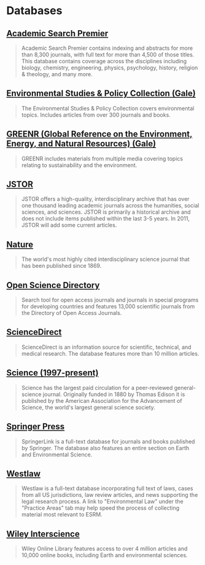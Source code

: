 # Databases

## [Academic Search Premier](http://summit.csuci.edu:2048/login?url=http://search.ebscohost.com/login.aspx?authtype=ip,uid&profile=ehost&defaultdb=aph)

> Academic Search Premier contains indexing and abstracts for more than 8,300 journals, with full text for more than 4,500 of those titles. This database contains coverage across the disciplines including biology, chemistry, engineering, physics, psychology, history, religion & theology, and many more.

## [Environmental Studies & Policy Collection \(Gale\)](http://summit.csuci.edu/login?url=http://infotrac.galegroup.com/itweb/csuci?db=PPES)

> The Environmental Studies & Policy Collection covers environmental topics. Includes articles from over 300 journals and books.

## [GREENR \(Global Reference on the Environment, Energy, and Natural Resources\) \(Gale\)](http://summit.csuci.edu/login?url=http://infotrac.galegroup.com/itweb/csuci?db=GRNR)

> GREENR includes materials from multiple media covering topics relating to sustainability and the environment.

## [JSTOR](http://summit.csuci.edu:2048/login?url=http://www.jstor.org/search)

> JSTOR offers a high-quality, interdisciplinary archive that has over one thousand leading academic journals across the humanities, social sciences, and sciences. JSTOR is primarily a historical archive and does not include items published within the last 3-5 years. In 2011, JSTOR will add some current articles.

## [Nature](http://summit.csuci.edu:2048/login?url=http://www.nature.com/nature)

> The world's most highly cited interdisciplinary science journal that has been published since 1869.

## [Open Science Directory](http://summit.csuci.edu:2048/login?url=http://www.opensciencedirectory.net/)

> Search tool for open access journals and journals in special programs for developing countries and features 13,000 scientific journals from the Directory of Open Access Journals.

## [ScienceDirect](http://summit.csuci.edu:2048/login?url=http://www.sciencedirect.com/science?_ob=BrowseListURL&_type=subject&subjColl=20&zone=brws&_acct=C000059554&_version=1&_urlVersion=0&_userid=521370&md5=d437f7324b81b8b61534916b8b9a04bb)

> ScienceDirect is an information source for scientific, technical, and medical research. The database features more than 10 million articles.

## [Science \(1997-present\)](http://summit.csuci.edu:2048/login?url=http://www.sciencemag.org)

> Science has the largest paid circulation for a peer-reviewed general-science journal. Originally funded in 1880 by Thomas Edison it is published by the American Association for the Advancement of Science, the world's largest general science society.

## [Springer Press](http://summit.csuci.edu:2048/login?url=http://www.springerlink.com)

> SpringerLink is a full-text database for journals and books published by Springer. The database also features an entire section on Earth and Environmental Science.

## [Westlaw](http://summit.csuci.edu/login?url=https://1.next.westlaw.com/Search/Home.html?rs=IWLN1.0&vr=3.0&sp=000556315-2100&forcecdn=false&bhskip=1)

> Westlaw is a full-text database incorporating full text of laws, cases from all US jurisdictions, law review articles, and news supporting the legal research process. A link to "Environmental Law" under the "Practice Areas" tab may help speed the process of collecting material most relevant to ESRM.

## [Wiley Interscience](http://summit.csuci.edu:2048/login?url=http://onlinelibrary.wiley.com)

> Wiley Online Library features access to over 4 million articles and 10,000 online books, including Earth and environmental sciences.



